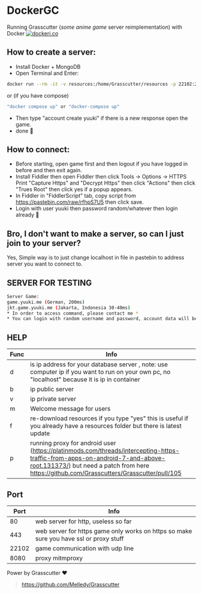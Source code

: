 # DockerGC
Running Grasscutter (*some anime game* server reimplementation) with Docker
[![dockeri.co](https://dockeri.co/image/siakbary/dockergc)](https://hub.docker.com/r/siakbary/dockergc)
## How to create a server:
- Install Docker + MongoDB
- Open Terminal and Enter:
```sh
docker run --rm -it -v resources:/home/Grasscutter/resources -p 22102:22102/udp -p 443:443/tcp siakbary/dockergc:dev-2.8 -d 'mongodb://2.0.0.100:27017' -b 'localhost' -f 'yes'
```
or (if you have compose)
```sh
"docker compose up" or "docker-compose up"
```
- Then type "account create yuuki" if there is a new response open the game.
- done 🙂

## How to connect:
- Before starting, open game first and then logout if you have logged in before and then exit again.
- Install Fiddler then open Fiddler then click Tools -> Options -> HTTPS Print "Capture Https" and "Decrypt Https" then click "Actions" then click "Trues Root" then click yes if a popup appears.
- In Fiddler in "FiddlerScript" tab, copy script from https://pastebin.com/raw/rfhpS7U5 then click save.
- Login with user yuuki then password random/whatever then login already 🙂

## Bro, I don't want to make a server, so can I just join to your server?
Yes, Simple way is to just change localhost in file in pastebin to address server you want to connect to.

## SERVER FOR TESTING
```sh
Server Game: 
game.yuuki.me (German, 200ms)
jkt.game.yuuki.me (Jakarta, Indonesia 30-40ms)
* In order to access command, please contact me *
* You can login with random username and password, account data will be reset when datebase is reset,error,testing and sometimes server is automatically disconnected due to an error,bug,update. *
```

## HELP
| Func | Info |
| ------ | ------ |
| d | is ip address for your database server , note: use computer ip if you want to run on your own pc, no "localhost" because it is ip in container |
| b | ip public server |
| v | ip private server |
| m | Welcome message for users |
| f | re-download resources if you type "yes" this is useful if you already have a resources folder but there is latest update |
| p | running proxy for android user (https://platinmods.com/threads/intercepting-https-traffic-from-apps-on-android-7-and-above-root.131373/) but need a patch from here https://github.com/Grasscutters/Grasscutter/pull/105 |

## Port
| Port | Info |
| ------ | ------ |
| 80 | web server for http, useless so far |
| 443 | web server for https game only works on https so make sure you have ssl or proxy stuff |
| 22102 | game communication with udp line |
| 8080 | proxy mitmproxy |

Power by Grasscutter ❤️
> https://github.com/Melledy/Grasscutter